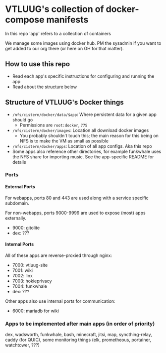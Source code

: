 # VTLUUG's collection of docker-compose manifests

In this repo 'app' refers to a collection of containers

We manage some images using docker hub. PM the sysadmin if you want to get added to our org there (or here on GH for that matter).


## How to use this repo

* Read each app's specific instructions for configuring and running the app
* Read about the structure below


## Structure of VTLUUG's Docker things

* `/nfs/cistern/docker/data/$app`: Where persistent data for a given app should go
    * Permissions are `root:docker`, `775`
* `/nfs/cistern/docker/images`: Location all download docker images
    * You probably shouldn't touch this; the main reason for this being on NFS is to make the VM as small as possible
* `/nfs/cistern/docker/apps`: Location of all app configs. Aka this repo
* Some apps also reference other directories, for example funkwhale uses the NFS share for importing music. See the app-specific README for details


### Ports

#### External Ports

For webapps, ports 80 and 443 are used along with a service specific subdomain.

For non-webapps, ports 9000-9999 are used to expose (most) apps externally.
* 9000: gitolite
* dex: ???

#### Internal Ports

All of these apps are reverse-proxied through nginx:
* 7000: vtluug-site
* 7001: wiki
* 7002: linx
* 7003: hokieprivacy
* 7004: funkwhale
* dex: ???

Other apps also use internal ports for communication:
* 6000: mariadb for wiki


### Apps to be implemented after main apps (in order of priority)
dex, wadsworth, funkwhale, bash, minecraft, jitsi, map, syncthing-relay, caddy (for QUIC), some monitoring things (elk, prometheous, portainer, watchtower, ???)
